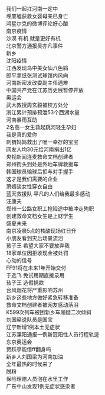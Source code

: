 我们一起扛河南一定中  
埋废墟获救女婴母亲已身亡  
鸿星尔克的微博评论好心酸  
南京疫情  
沙漠 有机 就是更好有机  
北京警方通报吴亦凡事件  
新乡  
沈阳疫情  
江西发现鸟中美女仙八色鸫  
郎平拿纸张测试球馆内风向  
河南新密发改委副主任遇难  
中国共产党在江苏历史展暂停开放  
奥运会  
武大教授周玄毅被校方处分  
浙江累计预排预泄53个西湖水量  
河南暴雨互助  
2名高一女生救起跳河轻生孕妇  
我是真的爱你  
刺猬妈妈救出了唯一幸存的宝宝  
网友人均30元给河南捐出1亿  
央视新闻连麦救命文档创建者  
郑州街头到处是外地车牌救援车  
韩国球员输球后拒与对手握手  
这才是我们需要的企业  
萧嫣谈女性穿衣自由  
蓝天救援队 平凡的人们给我最多感动  
汪康夫  
郑州一公路女职工抢险途中被冲走殉职  
创建救命文档女生是上财学生  
盛夏未来  
南京凌晨5点的核酸现场红日升  
小朋友看到灾后场景流泪  
孩子王 希望大家不要放弃我  
18家单位因拒收现金被处罚  
心动的信号  
FF91将在未来1年开始交付  
于逸飞 免试用期直接录用  
孩子王 造假捐款  
台风烟花将严重影响苏州  
新乡这些地方做好紧急转移准备  
救命文档创建者被网友感动落泪  
K599次列车被困新乡车厢疑二次倾斜  
刘国梁说队员是国宝  
辽宁新增1例本土无症状  
江苏溧阳通报一例新冠阳性人员行程轨迹  
东京奥运会  
贾跃亭能借ff翻身吗  
新乡人刘国梁为河南加油  
全年最热的时候来了  
脱粉  
保险理赔人员泡在水里工作  
广东中山发现1例无症状感染者  
